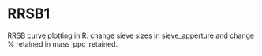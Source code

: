 # RRSB1
RRSB curve plotting in R. change sieve sizes in sieve_apperture and change % retained in mass_ppc_retained.

